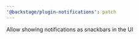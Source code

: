 ```yaml
---
'@backstage/plugin-notifications': patch
---
```


Allow showing notifications as snackbars in the UI
